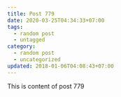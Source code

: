 ```yaml
---
title: Post 779
date: 2020-03-25T04:34:33+07:00
tags:
  - random post
  - untagged
category:
  - random post
  - uncategorized
updated: 2018-01-06T04:08:43+07:00
---
```

This is content of post 779